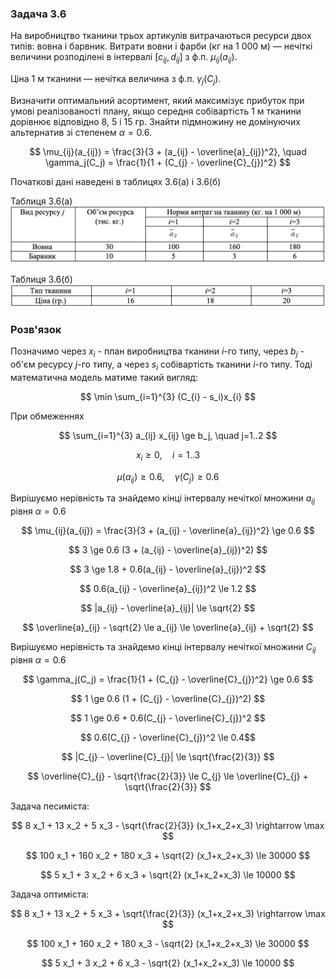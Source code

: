 ### Задача 3.6 

На виробництво тканини трьох артикулів витрачаються ресурси двох типів: вовна і барвник. Витрати вовни і фарби (кг на 1 000 м) –– нечіткі величини розподілені в інтервалі $[c_{ij}, d_{ij}]$ з ф.п. $\mu_{ij}(a_{ij})$. 

Ціна 1 м тканини –– нечітка величина з ф.п. $\gamma_j(C_j)$. 

Визначити оптимальний асортимент, який максимізує прибуток при умові реалізованості плану, якщо середня собівартість 1 м тканини дорівнює відповідно 8, 5 і 15 гр. Знайти підмножину не домінуючих альтернатив зі степенем $\alpha=0.6$. 

$$ \mu_{ij}(a_{ij}) = \frac{3}{3 + (a_{ij} - \overline{a}_{ij})^2}, \quad
   \gamma_j(C_j) = \frac{1}{1 + (C_{j} - \overline{C}_{j})^2}
$$

Початкові дані наведені в таблицях 3.6(а) і 3.6(б) 

Таблиця 3.6(а) 
![](img1.png)

Таблиця 3.6(б) 
![](img2.png)

### Розв'язок

Позначимо через $x_{i}$ - план виробництва тканини $i$-го типу, через $b_j$ - об'єм ресурсу $j$-го типу, а через $s_{i}$ собівартість тканини $i$-го типу. Тоді математична модель матиме такий вигляд:

$$ \min \sum_{i=1}^{3} (C_{i} - s_i)x_{i} $$

При обмеженнях

$$ \sum_{i=1}^{3} a_{ij} x_{ij} \ge b_j, \quad j=1..2 $$

$$ x_{i} \ge 0, \quad i=1..3 $$

$$ \mu(a_{ij})  \ge 0.6 , \quad \gamma(C_j) \ge 0.6$$

Вирішуємо нерівність та знайдемо кінці інтервалу нечіткої множини $a_{ij}$ рівня $\alpha=0.6$

$$ \mu_{ij}(a_{ij}) = \frac{3}{3 + (a_{ij} - \overline{a}_{ij})^2} \ge 0.6 $$

$$ 3 \ge 0.6 (3 + (a_{ij} - \overline{a}_{ij})^2) $$

$$ 3 \ge 1.8 + 0.6(a_{ij} - \overline{a}_{ij})^2 $$

$$ 0.6(a_{ij} - \overline{a}_{ij})^2 \le 1.2 $$

$$ |a_{ij} - \overline{a}_{ij}| \le \sqrt{2} $$

$$ \overline{a}_{ij} - \sqrt{2} \le a_{ij} \le  \overline{a}_{ij} + \sqrt{2} $$

Вирішуємо нерівність та знайдемо кінці інтервалу нечіткої множини $C_{ij}$ рівня $\alpha=0.6$

$$ \gamma_j(C_j) = \frac{1}{1 + (C_{j} - \overline{C}_{j})^2} \ge 0.6 $$

$$ 1 \ge 0.6 (1 + (C_{j} - \overline{C}_{j})^2) $$

$$ 1 \ge 0.6 + 0.6(C_{j} - \overline{C}_{j})^2 $$

$$ 0.6(C_{j} - \overline{C}_{j})^2 \le 0.4$$

$$ |C_{j} - \overline{C}_{j}| \le \sqrt{\frac{2}{3}} $$

$$ \overline{C}_{j} - \sqrt{\frac{2}{3}} \le C_{j} \le \overline{C}_{j} + \sqrt{\frac{2}{3}} $$

Задача песиміста:

$$ 8 x_1 + 13 x_2 + 5 x_3 - \sqrt{\frac{2}{3}} (x_1+x_2+x_3) \rightarrow \max $$

$$ 100 x_1 + 160 x_2 + 180 x_3 + \sqrt{2} (x_1+x_2+x_3) \le 30000 $$

$$ 5 x_1 + 3 x_2 + 6 x_3 + \sqrt{2} (x_1+x_2+x_3) \le 10000 $$

Задача оптиміста:

$$ 8 x_1 + 13 x_2 + 5 x_3 + \sqrt{\frac{2}{3}} (x_1+x_2+x_3) \rightarrow \max $$

$$ 100 x_1 + 160 x_2 + 180 x_3 - \sqrt{2} (x_1+x_2+x_3) \le 30000 $$

$$ 5 x_1 + 3 x_2 + 6 x_3 - \sqrt{2} (x_1+x_2+x_3) \le 10000 $$



